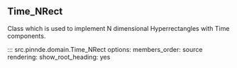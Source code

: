Time_NRect
----------------

Class which is used to implement N dimensional Hyperrectangles with Time components.

::: src.pinnde.domain.Time_NRect
    options:
        members_order: source
    rendering:
      show_root_heading: yes